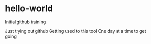 # hello-world
Initial github training

Just trying out github
Getting used to this tool
One day at a time to get going 
